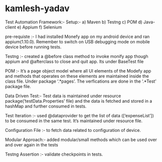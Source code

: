 # kamlesh-yadav

Test Automation Framework:-
Setup:-
a)	Maven
b)	Testng
c)	POM 
d)	Java-client
e)	Appium
f)	Selenium 
  
pre-requiste :- I had installed Monefy app on my android device and ran appium(1.10.0).
		Remember to switch on USB debugging mode on mobile device before running tests.

Testng :- created a @before class method to invoke monify app though appium and @afterclass to close and quit app.
	  Its under BaseTest file	

POM :- It’s a page object model where all UI elements of the Modefy app  and methods that operates on these elements are maintained inside the class file.
Under package ‘.*pages’. The verfications are done in the ‘.*Test’ package  file.

Data Driven Test:- Test data is maintained under resource package(‘testData.Properties’ file) and the data is fetched and stored in a hashMap and further consumed in tests.

Test Iteration :- used @dataprovider to get the list of data ([‘expenseList’]) to be consumed  in the same test. It’s maintained under resource file.

Configuration File :- to fetch data related to configuration of device.

Modular Approach:- added modular/small methods which can be used over and over again in the tests

Testng Assertion :- validate checkpoints in tests.
